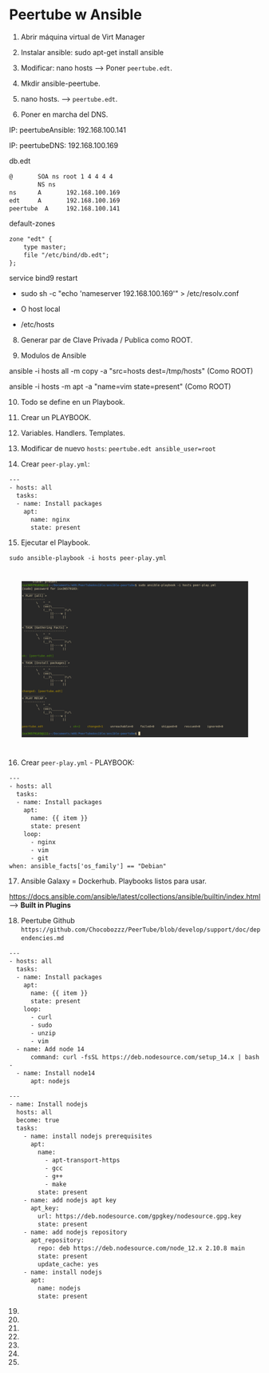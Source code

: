 # Peertube w Ansible

1. Abrir máquina virtual de Virt Manager

2. Instalar ansible: sudo apt-get install ansible

3. Modificar: nano hosts --> Poner `peertube.edt`.

4. Mkdir ansible-peertube.

5. nano hosts. --> `peertube.edt`.

6. Poner en marcha del DNS.

IP: peertubeAnsible: 192.168.100.141

IP: peertubeDNS: 192.168.100.169

db.edt

```
@       SOA ns root 1 4 4 4 4
        NS ns
ns      A       192.168.100.169
edt     A       192.168.100.169
peertube  A     192.168.100.141

```


default-zones

```
zone "edt" {
    type master;
    file "/etc/bind/db.edt";
};
```

service bind9 restart

- sudo sh -c "echo 'nameserver 192.168.100.169'" > /etc/resolv.conf

- O host local

- /etc/hosts




8. Generar par de Clave Privada / Publica como ROOT.



9. Modulos de Ansible

ansible -i hosts all -m copy -a "src=hosts dest=/tmp/hosts" (Como ROOT)

ansible -i hosts -m apt -a "name=vim state=present" (Como ROOT)


10. Todo se define en un Playbook.

11. Crear un PLAYBOOK.

12. Variables. Handlers. Templates.

13. Modificar de nuevo `hosts`: `peertube.edt ansible_user=root`

14. Crear `peer-play.yml`:

```
---
- hosts: all
  tasks:
  - name: Install packages
    apt:
      name: nginx
      state: present

```



15. Ejecutar el Playbook.

```
sudo ansible-playbook -i hosts peer-play.yml
```

<div style="padding: 5%">
    <img src="./Photos/Ansible.png" />
</div>

16. Crear `peer-play.yml` - PLAYBOOK:

```
---
- hosts: all
  tasks:
  - name: Install packages
    apt:
      name: {{ item }}
      state: present
    loop:
      - nginx
      - vim
      - git
when: ansible_facts['os_family'] == "Debian"
```

17. Ansible Galaxy = Dockerhub. Playbooks listos para usar.

https://docs.ansible.com/ansible/latest/collections/ansible/builtin/index.html --> **Built in Plugins**

18. Peertube Github `https://github.com/Chocobozzz/PeerTube/blob/develop/support/doc/dependencies.md` 

```
---
- hosts: all
  tasks:
  - name: Install packages
    apt:
      name: {{ item }}
      state: present
    loop:
      - curl
      - sudo
      - unzip
      - vim
  - name: Add node 14
      command: curl -fsSL https://deb.nodesource.com/setup_14.x | bash -
  - name: Install node14
      apt: nodejs
```


```
---
- name: Install nodejs
  hosts: all
  become: true
  tasks:
    - name: install nodejs prerequisites
      apt:
        name:
          - apt-transport-https
          - gcc
          - g++
          - make
        state: present
    - name: add nodejs apt key
      apt_key:
        url: https://deb.nodesource.com/gpgkey/nodesource.gpg.key
        state: present
    - name: add nodejs repository
      apt_repository:
        repo: deb https://deb.nodesource.com/node_12.x 2.10.8 main
        state: present
        update_cache: yes
    - name: install nodejs
      apt:
        name: nodejs
        state: present
```
19. 

20. 

21. 

22. 

23. 

24. 

25. 
